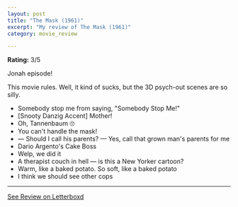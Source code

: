 ```yaml
---
layout: post
title: "The Mask (1961)"
excerpt: "My review of The Mask (1961)"
category: movie_review

---
```


**Rating:** 3/5

Jonah episode! 

This movie rules. Well, it kind of sucks, but the 3D psych-out scenes are so silly.

* Somebody stop me from saying, "Somebody Stop Me!"
* [Snooty Danzig Accent] Mother!
* Oh, Tannenbaum 🙄
* You can't handle the mask!
* — Should I call his parents? — Yes, call that grown man's parents for me
* Dario Argento's Cake Boss
* Welp, we did it
* A therapist couch in hell — is this a New Yorker cartoon?
* Warm, like a baked potato. So soft, like a baked potato
* I think we should see other cops

<hr>

[See Review on Letterboxd](https://boxd.it/6I4CK9)
